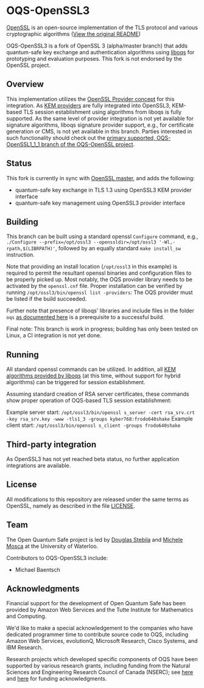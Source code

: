 OQS-OpenSSL3
==================================

[OpenSSL](https://openssl.org/) is an open-source implementation of the TLS protocol and various cryptographic algorithms ([View the original README](https://github.com/openssl/openssl/blob/master/README.md))

OQS-OpenSSL3 is a fork of OpenSSL 3 (alpha/master branch) that adds quantum-safe key exchange and authentication algorithms using [liboqs](https://github.com/open-quantum-safe/liboqs) for prototyping and evaluation purposes. This fork is not endorsed by the OpenSSL project.

## Overview 

This implementation utilizes the [OpenSSL Provider concept](https://www.openssl.org/docs/manmaster/man7/provider.html) for this integration. As [KEM providers](https://www.openssl.org/docs/manmaster/man7/provider-kem.html) are fully integrated into OpenSSL3, KEM-based TLS session establishment using algorithms from liboqs is fully supported. As the same level of provider integration is not yet available for signature algorithms, liboqs signature provider support, e.g., for certificate generation or CMS, is not yet available in this branch. Parties interested in such functionality should check out the [primary supported, OQS-OpenSSL1_1_1 branch of the OQS-OpenSSL project](https://github.com/open-quantum-safe/openssl).

## Status

This fork is currently in sync with [OpenSSL master](https://github.com/openssl/openssl), and adds the following:

- quantum-safe key exchange in TLS 1.3 using OpenSSL3 KEM provider interface
- quantum-safe key management using OpenSSL3 provider interface

## Building 

This branch can be built using a standard openssl `Configure` command, e.g., `./Configure --prefix=/opt/ossl3 --openssldir=/opt/ossl3 '-Wl,-rpath,$(LIBRPATH)'`, followed by an equally standard `make install_sw` instruction.

Note that providing an install location (`/opt/ossl3` in this example) is required to permit the resultant openssl binaries and configuration files to be properly picked up. Most notably, the OQS provider library needs to be activated by the `openssl.cnf` file. Proper installation can be verified by running `/opt/ossl3/bin/openssl list -providers`: The OQS provider must be listed if the build succeeded.

Further note that presence of liboqs' libraries and include files in the folder `oqs` [as documented here](https://github.com/open-quantum-safe/openssl#step-1-build-and-install-liboqs) is a prerequisite to a successful build.

Final note: This branch is work in progress; building has only been tested on Linux, a CI integration is not yet done.

## Running

All standard openssl commands can be utilized. In addition, all [KEM algorithms provided by liboqs](https://github.com/open-quantum-safe/openssl#key-exchange) (at this time, without support for hybrid algorithms) can be triggered for session establishment.

Assuming standard creation of RSA server certificates, these commands show proper operation of OQS-based TLS session establishment:

Example server start: `/opt/ossl3/bin/openssl s_server -cert rsa_srv.crt -key rsa_srv.key -www -tls1_3 -groups kyber768:frodo640shake`
Example client start: `/opt/ossl3/bin/openssl s_client -groups frodo640shake`

## Third-party integration

As OpenSSL3 has not yet reached beta status, no further application integrations are available.

## License

All modifications to this repository are released under the same terms as OpenSSL, namely as described in the file [LICENSE](LICENSE.txt).

## Team

The Open Quantum Safe project is led by [Douglas Stebila](https://www.douglas.stebila.ca/research/) and [Michele Mosca](http://faculty.iqc.uwaterloo.ca/mmosca/) at the University of Waterloo.

Contributors to OQS-OpenSSL3 include:

- Michael Baentsch 

## Acknowledgments

Financial support for the development of Open Quantum Safe has been provided by Amazon Web Services and the Tutte Institute for Mathematics and Computing.

We'd like to make a special acknowledgement to the companies who have dedicated programmer time to contribute source code to OQS, including Amazon Web Services, evolutionQ, Microsoft Research, Cisco Systems, and IBM Research.

Research projects which developed specific components of OQS have been supported by various research grants, including funding from the Natural Sciences and Engineering Research Council of Canada (NSERC); see [here](https://openquantumsafe.org/papers/SAC-SteMos16.pdf) and [here](https://openquantumsafe.org/papers/NISTPQC-CroPaqSte19.pdf) for funding acknowledgments.
